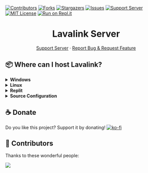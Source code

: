 [![Contributors][contributors-shield]][contributors-url]
[![Forks][forks-shield]][forks-url]
[![Stargazers][stars-shield]][stars-url]
[![Issues][issues-shield]][issues-url]
[![Support Server][support-shield]][support-server]
[![MIT License][license-shield]][license-url]
[![Run on Repl.it](https://repl.it/badge/github/LucasB25/AikouBot)](https://repl.it/github/LucasB25/AikouBot)

<!-- PROJECT LOGO -->
<h1 align="center">Lavalink Server</h1>

<p align="center">
    <a href="https://discord.gg/AhUJa2kdAr">Support Server</a>
    ·
    <a href="https://github.com/LucasB25/lavalink-server/issues">Report Bug & Request Feature</a>
</p>

## 📦 Where can I host Lavalink?

<details>
<summary><strong>Windows</strong></summary>

1. **Setup the server:**
    ```powershell
    # Run Windows PowerShell as Administrator
    cd "C:\"
    bitsadmin /transfer myDownloadJob /download /priority normal https://raw.githubusercontent.com/LucasB25/lavalink-server/main/LavalinkWindows/ServerSetup.ps1 C:\ServerSetup.ps1
    & .\ServerSetup.ps1
    ```

2. ⚠️ **Restart Windows** ⚠️

3. **Run ServerSetup.ps1 again:**
    ```powershell
    # Run Windows PowerShell as Administrator
    cd "C:\"
    & .\ServerSetup.ps1
    ```

4. **Setup Lavalink:**
    ```powershell
    # Run Windows PowerShell as Administrator
    cd "C:\"
    bitsadmin /transfer myDownloadJob /download /priority normal https://raw.githubusercontent.com/LucasB25/lavalink-server/main/LavalinkWindows/LavalinkSetup.ps1 C:\LavalinkSetup.ps1
    & .\LavalinkSetup.ps1
    ```

5. **Configure `application.yml`:**
    ```yaml
    # Edit C:\LavalinkServer\application.yml
    # Email of your Google account
    email: "your.email@example.com"
    # Password of your Google account
    password: "your-password"

    # If you want to use other sources like Spotify, AppleMusic, Deezer, YandexMusic & FloweryTTS, enable and configure them!
    ```

6. **Start Lavalink 24/7:**
    ```powershell
    cd "C:\LavalinkServer"
    pm2 start --name Lavalink --max-memory-restart 4G java -- -jar Lavalink.jar
    ```
</details>

<details>
<summary><strong>Linux</strong></summary>

1. **Install required packages:**
    ```bash
    sudo apt-get install -y sudo wget
    ```

2. **Switch to root and navigate to home directory:**
    ```bash
    sudo su
    cd ~
    ```

3. **Setup the server:**
    ```bash
    wget -O LavalinkSetup.sh https://raw.githubusercontent.com/LucasB25/lavalink-server/main/SetupLinux/LavalinkSetup.sh
    chmod +rwx LavalinkSetup.sh
    ./LavalinkSetup.sh
    ```

4. **Configure `application.yml`:**
    ```bash
    sudo nano /opt/lavalink/application.yml
    # Email of your Google account
    email: "your.email@example.com"
    # Password of your Google account
    password: "your-password"
    ```
    # If you want to use [Other Sources](https://github.com/LucasB25/lavalink-server?tab=readme-ov-file#httpsdeveloperspotifycomdashboardapplications)

5. **Restart Lavalink:**
    ```bash
    sudo systemctl daemon-reload
    sudo systemctl restart lavalink
    ```

### Systemd Service Commands

- **Reload Systemd daemon:**
    ```bash
    sudo systemctl daemon-reload
    ```

- **Enable a service at boot:**
    ```bash
    sudo systemctl enable lavalink
    ```

- **Start a service:**
    ```bash
    sudo systemctl start lavalink
    ```

- **View service logs:**
    ```bash
    sudo journalctl -u lavalink
    ```

- **Check service status:**
    ```bash
    sudo systemctl status lavalink
    ```

- **Stop a service:**
    ```bash
    sudo systemctl stop lavalink
    ```

- **Restart a service:**
    ```bash
    sudo systemctl restart lavalink
    ```

</details>

<details>
<summary><strong>Replit</strong></summary>

[![Run on Replit](https://repl.it/badge/github/LucasB25/lavalink-server)](https://repl.it/github/LucasB25/lavalink-server)

### Connecting

- Lavalink's port will always be 443 on Replit.
- **Configure `application.yml`:**
    ```yaml
    server: # REST and WS server
      port: 443
      address: 0.0.0.0

    # Email of your Google account
    email: "your.email@example.com"
    # Password of your Google account
    password: "your-password"

    # If you want to use other sources like Spotify, AppleMusic, Deezer, YandexMusic & FloweryTTS, enable and configure them!
    ```

- Default password: `youshallnotpass`.

- **Example Configuration:**
    ```json
    {
      "host": "lavalink.LucasB25.repl.co",
      "password": "youshallnotpass",
      "port": 443,
      "identifier": "lavalink v4",     
      "secure": true
    }
    ```

### Important Notes

- To keep the server running 24/7, use a service like UptimeRobot to send HTTP requests to your app every 5 minutes. For example, if your app is named `lavalink-repl` and your Replit username is `ahmasa`, make an HTTP request to `https://lavalink-repl.ahmasa.repl.co`.
- Ensure your connection to the node is secure, e.g., use `https/wss`.
- Don’t forget to set your password in the `application.yml` file.

</details>

<details>
<summary><strong>Source Configuration</strong></summary>

- Spotify: 
    ### https://developer.spotify.com/dashboard/applications
    - clientId: "your client id"
    - clientSecret: "your client secret"

    ### https://github.com/topi314/LavaSrc#spotify
    - spDc: "your sp dc cookie"

- AppleMusic: 
    ### https://github.com/topi314/LavaSrc#apple-music
    - mediaAPIToken: "your apple music api token"

- Deezer: 
    - masterDecryptionKey: "your master decryption key"

    ### https://github.com/topi314/LavaSrc#deezer
    - arl: "your deezer arl"

- YandexMusic: 
    ### https://github.com/topi314/LavaSrc#yandex-music
    - accessToken: "your access token"

- VkMusic: 
    ### https://github.com/topi314/LavaSrc#vk-music
    - userToken: "your user token"

</details>

## ☕ Donate

Do you like this project? Support it by donating!
[![ko-fi](https://ko-fi.com/img/githubbutton_sm.svg)](https://ko-fi.com/T6T0132KK5)

## 👥 Contributors

Thanks to these wonderful people:

<a href="https://github.com/LucasB25/lavalink-server/graphs/contributors">
  <img src="https://contrib.rocks/image?repo=LucasB25/lavalink-server" />
</a>

[contributors-shield]: https://img.shields.io/github/contributors/LucasB25/lavalink-server.svg?style=for-the-badge
[contributors-url]: https://github.com/LucasB25/lavalink-server/graphs/contributors
[forks-shield]: https://img.shields.io/github/forks/LucasB25/lavalink-server.svg?style=for-the-badge
[forks-url]: https://github.com/LucasB25/lavalink-server/network/members
[stars-shield]: https://img.shields.io/github/stars/LucasB25/lavalink-server.svg?style=for-the-badge
[stars-url]: https://github.com/LucasB25/lavalink-server/stargazers
[issues-shield]: https://img.shields.io/github/issues/LucasB25/lavalink-server.svg?style=for-the-badge
[issues-url]: https://github.com/LucasB25/lavalink-server/issues
[license-shield]: https://img.shields.io/github/license/LucasB25/lavalink-server.svg?style=for-the-badge
[license-url]: https://github.com/LucasB25/lavalink-server/blob/mains/LICENSE
[support-shield]: https://img.shields.io/discord/942117923001098260.svg?style=for-the-badge&logo=discord&colorB=7289DA
[support-server]: https://discord.gg/AhUJa2kdAr
